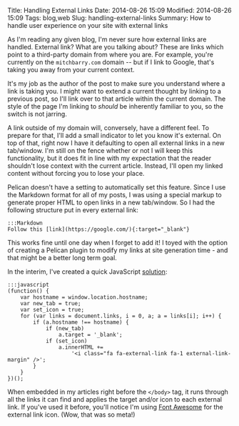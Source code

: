 Title: Handling External Links
Date: 2014-08-26 15:09
Modified: 2014-08-26 15:09
Tags: blog,web
Slug: handling-external-links
Summary: How to handle user experience on your site with external links

As I'm reading any given blog, I'm never sure how external links are handled.  External link? What are you talking about? These are links which point to a third-party domain from where you are. For example, you're currently on the `mitchbarry.com` domain -- but if I link to Google, that's taking you away from your current context.

It's my job as the author of the post to make sure you understand where a link is taking you. I might want to extend a current thought by linking to a previous post, so I'll link over to that article within the current domain. The style of the page I'm linking to *should* be inherently familiar to you, so the switch is not jarring.

A link outside of my domain will, conversely, have a different feel. To prepare for that, I'll add a small indicator to let you know it's external. On top of that, right now I have it defaulting to open all external links in a new tab/window. I'm still on the fence whether or not I will keep this functionality, but it does fit in line with my expectation that the reader shouldn't lose context with the current article. Instead, I'll open my linked content without forcing you to lose your place.

Pelican doesn't have a setting to automatically set this feature. Since I use the Markdown format for all of my posts, I was using a special markup to generate proper HTML to open links in a new tab/window. So I had the following structure put in every external link:

    :::Markdown
    Follow this [link](https://google.com/){:target="_blank"}

This works fine until one day when I forget to add it! I toyed with the option of creating a Pelican plugin to modify my links at site generation time - and that might be a better long term goal.

In the interim, I've created a quick JavaScript [solution](https://github.com/mitch-b/web/blob/master/content/assets/auto-target.js):

    :::javascript
    (function() {
        var hostname = window.location.hostname;
        var new_tab = true;
        var set_icon = true;
        for (var links = document.links, i = 0, a; a = links[i]; i++) {
            if (a.hostname !== hostname) {
                if (new_tab)
                    a.target = '_blank';
                if (set_icon)
                    a.innerHTML +=
                        '<i class="fa fa-external-link fa-1 external-link-margin" />';
            }
        }
    })();

When embedded in my articles right before the `</body>` tag, it runs through all the links it can find and applies the target and/or icon to each external link. If you've used it before, you'll notice I'm using [Font Awesome](http://fortawesome.github.io/Font-Awesome/icon/external-link/) for the external link icon. (Wow, that was so meta!)
